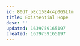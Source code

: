 ```yaml
---
id: 80dT_oEc16E4c4p0GSLtm
title: Existential Hope
desc: ''
updated: 1639759165197
created: 1639759165197
---
```


